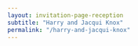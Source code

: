```yaml
---
layout: invitation-page-reception
subtitle: "Harry and Jacqui Knox"
permalink: "/harry-and-jacqui-knox"
---
```

        